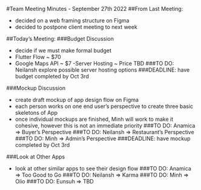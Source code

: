 #Team Meeting Minutes - September 27th 2022
##From Last Meeting:
- decided on a web framing structure on Figma
- decided to postpone client meeting to next week

##Today’s Meeting:
###Budget Discussion
- decide if we must make formal budget
- Flutter Flow ~ $70
- Google Maps API ~ $7
-Server Hosting ~ Price TBD
###TO DO: Neilansh explore possible server hosting options
###DEADLINE: have budget completed by Oct 3rd

###Mockup Discussion
- create draft mockup of app design flow on Figma
- each person works on one end user’s perspective to create three basic skeletons of App
- once individual mockups are finished, Minh will work to make it cohesive, however
this is not an immediate priority
###TO DO: Anamica ⇒ Buyer’s Perspective
###TO DO: Neilansh ⇒ Restaurant’s Perspective
###TO DO: Minh ⇒ Admin’s Perspective
###DEADLINE: have mockup completed by Oct 3rd

###Look at Other Apps
- look at other similar apps to see their design flow
###TO DO: Anamica ⇒ Too Good to Go
###TO DO: Neilansh ⇒ Karma
###TO DO: Minh ⇒ Olio
###TO DO: Eunsuh ⇒ TBD
